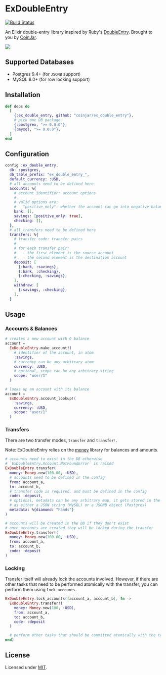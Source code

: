 # ExDoubleEntry

[![Build Status](https://github.com/coinjar/ex_double_entry/actions/workflows/ci.yml/badge.svg)](https://github.com/coinjar/ex_double_entry/actions)

An Elixir double-entry library inspired by Ruby's [DoubleEntry](https://github.com/envato/double_entry). Brought to you by [CoinJar](https://coinjar.com).

![](https://i.imgur.com/QqrlYZ9.png)

## Supported Databases

- Postgres 9.4+ (for `JSONB` support)
- MySQL 8.0+ (for row locking support)

## Installation

```elixir
def deps do
  [
    {:ex_double_entry, github: "coinjar/ex_double_entry"},
    # pick one DB package
    {:postgrex, ">= 0.0.0"},
    {:myxql, ">= 0.0.0"},
  ]
end
```

## Configuration

```elixir
config :ex_double_entry,
  db: :postgres,
  db_table_prefix: "ex_double_entry_",
  default_currency: :USD,
  # all accounts need to be defined here
  accounts: %{
    # account identifier: account options
    #
    # valid options are:
    #   "positive_only": whether the account can go into negative balance
    bank: [],
    savings: [positive_only: true],
    checking: [],
  },
  # all transfers need to be defined here
  transfers: %{
    # transfer code: transfer pairs
    #
    # for each transfer pair:
    #   - the first element is the source account
    #   - the second element is the destination account
    deposit: [
      {:bank, :savings},
      {:bank, :checking},
      {:checking, :savings},
    ],
    withdraw: [
      {:savings, :checking},
    ],
  }
```

## Usage

### Accounts & Balances

```elixir
# creates a new account with 0 balance
account =
  ExDoubleEntry.make_account!(
    # identifier of the account, in atom
    :savings,
    # currency can be any arbitrary atom
    currency: :USD,
    # optional, scope can be any arbitrary string
    scope: "user/1"
  )

# looks up an account with its balance
account =
  ExDoubleEntry.account_lookup!(
    :savings,
    currency: :USD,
    scope: "user/1"
  )
```

### Transfers

There are two transfer modes, `transfer` and `transfer!`.

Note: ExDoubleEntry relies on the [money](https://github.com/elixirmoney/money)
library for balances and amounts.

```elixir
# accounts need to exist in the DB otherwise
# `ExDoubleEntry.Account.NotFoundError` is raised
ExDoubleEntry.transfer(
  money: Money.new(100_00, :USD),
  # accounts need to be defined in the config
  from: account_a,
  to: account_b,
  # transfer code is required, and must be defined in the config
  code: :deposit,
  # optional, metadata can be any arbitrary map, it gets stored in the DB
  # as either a JSON string (MySQL) or a JSONB object (Postgres)
  metadata: %{diamond: "hands"}
)

# accounts will be created in the DB if they don't exist
# once accounts are created they will be locked during the transfer
ExDoubleEntry.transfer!(
  money: Money.new(100_00, :USD),
  from: account_a,
  to: account_b,
  code: :deposit
)
```

### Locking

Transfer itself will already lock the accounts involved. However, if there are
other tasks that need to be performed atomically with the transfer, you can
perform them using `lock_accounts`.

```elixir
ExDoubleEntry.lock_accounts([account_a, account_b], fn ->
  ExDoubleEntry.transfer!(
    money: Money.new(100, :USD),
    from: account_a,
    to: account_b,
    code: :deposit
  )

  # perform other tasks that should be committed atomically with the transfer
end)
```

## License

Licensed under [MIT](LICENSE.md).
